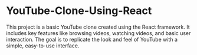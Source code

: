 # YouTube-Clone-Using-React
This project is a basic YouTube clone created using the React framework. It includes key features like browsing videos, watching videos, and basic user interaction. The goal is to replicate the look and feel of YouTube with a simple, easy-to-use interface.
